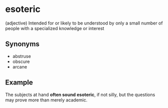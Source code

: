 # esoteric

(adjective) Intended for or likely to be understood by only a small number of people with a specialized knowledge or interest

## Synonyms

+ abstruse
+ obscure
+ arcane

## Example

The subjects at hand **often sound esoteric**, if not silly, but the questions may prove more than merely academic.
